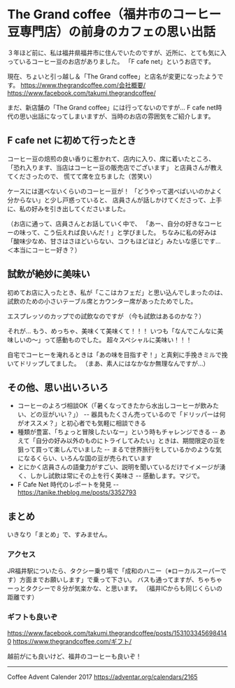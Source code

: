 # The Grand coffee（福井市のコーヒー豆専門店）の前身のカフェの思い出話

３年ほど前に、私は福井県福井市に住んでいたのですが、近所に、とても気に入っているコーヒー豆のお店がありました。
「F cafe net」というお店です。

現在、ちょいと引っ越し＆「The Grand coffee」と店名が変更になったようです。
https://www.thegrandcoffee.com/会社概要/
https://www.facebook.com/takumi.thegrandcoffee/

まだ、新店舗の「The Grand coffee」には行ってないのですが...
F cafe net時代の思い出話になってしまいますが、当時のお店の雰囲気をご紹介します。

## F cafe net に初めて行ったとき

コーヒー豆の焙煎の良い香りに惹かれて、店内に入り、席に着いたところ、
「恐れ入ります、当店はコーヒー豆の販売店でございます」
と店員さんが教えてくださったので、
慌てて席を立ちました（苦笑い）

ケースには選べないくらいのコーヒー豆が！
「どうやって選べばいいのかよく分からない」と少し戸惑っていると、
店員さんが話しかけてくださって、上手に、私の好みを引き出してくださいました。

（お店に通って、店員さんとお話していく中で、
「あー、自分の好きなコーヒーの味って、こう伝えれば良いんだ！」と学びました。
ちなみに私の好みは「酸味少なめ、甘さはさほどいらない、コクもほどほど」みたいな感じです…　＜本当にコーヒー好き？）

## 試飲が絶妙に美味い

初めてお店に入ったとき、私が「ここはカフェだ」と思い込んでしまったのは、
試飲のための小さいテーブル席とカウンター席があったためでした。

エスプレッソのカップでの試飲なのですが
（今も試飲はあるのかな？）

それが…
もう、めっちゃ、美味くて美味くて！！！
いつも「なんでこんなに美味しいの～」って感動ものでした。
超々スペシャルに美味い！！！

自宅でコーヒーを淹れるときは「あの味を目指すぞ！」と真剣に手挽きミルで挽いてドリップしてました。
（まあ、素人にはなかなか無理なんですが…）

## その他、思い出いろいろ

- コーヒーのよろづ相談OK（「暑くなってきたから水出しコーヒーが飲みたい、どの豆がいい？」）
-- 器具もたくさん売っているので「ドリッパーは何がオススメ？」と初心者でも気軽に相談できる
- 種類が豊富、「ちょっと冒険したいなー」という時もチャレンジできる
-- あえて「自分の好み以外のものにトライしてみたい」ときは、期間限定の豆を狙って買って楽しんでいました
-- まるで世界旅行をしているかのような気になるくらい、いろんな国の豆が売られています
- とにかく店員さんの語彙力がすごい、説明を聞いているだけでイメージが湧く、しかし試飲は常にその上を行く美味さ
-- 感動します。マジで。
- F Cafe Net 時代のレポートを発見
-- https://tanike.theblog.me/posts/3352793

## まとめ

いきなり「まとめ」で、すみません。

### アクセス
JR福井駅についたら、タクシー乗り場で「成和のハニー（※ローカルスーパーです）方面までお願いします」で乗って下さい。
バスも通ってますが、ちゃちゃーっとタクシーで８分が気楽かな、と思います。
（福井ICからも同じくらいの距離です）

### ギフトも良いぞ
https://www.facebook.com/takumi.thegrandcoffee/posts/1531033456984140
https://www.thegrandcoffee.com/ギフト/

越前がにも良いけど、福井のコーヒーも良いぞ！

---
Coffee Advent Calender 2017
https://adventar.org/calendars/2165
